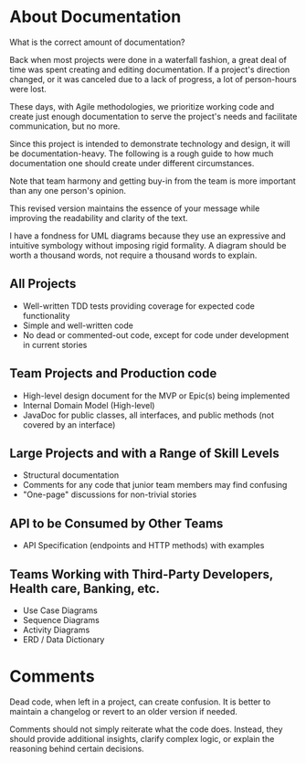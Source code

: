 # About Documentation

What is the correct amount of documentation?

Back when most projects were done in a waterfall fashion, a great deal of time was 
spent creating and editing documentation. If a project's direction changed, or 
it was canceled due to a lack of progress, a lot of person-hours were lost.

These days, with Agile methodologies, we prioritize working code and create 
just enough documentation to serve the project's needs and facilitate communication, 
but no more.

Since this project is intended to demonstrate technology and design, 
it will be documentation-heavy. The following is a rough guide to how much 
documentation one should create under different circumstances.

Note that team harmony and getting buy-in from the team is more important 
than any one person's opinion.

This revised version maintains the essence of your message while improving 
the readability and clarity of the text.

I have a fondness for UML diagrams because they use an expressive and intuitive 
symbology without imposing rigid formality.
A diagram should be worth a thousand words, not require a thousand words to explain.

## All Projects
- Well-written TDD tests providing coverage for expected code functionality
- Simple and well-written code
- No dead or commented-out code, except for code under development in current stories

## Team Projects and Production code
- High-level design document for the MVP or Epic(s) being implemented
- Internal Domain Model (High-level)
- JavaDoc for public classes, all interfaces, and public methods (not covered by an interface)

## Large Projects and with a Range of Skill Levels
- Structural documentation
- Comments for any code that junior team members may find confusing
- "One-page" discussions for non-trivial stories

## API to be Consumed by Other Teams 
- API Specification (endpoints and HTTP methods) with examples

## Teams Working with Third-Party Developers, Health care, Banking, etc.
- Use Case Diagrams
- Sequence Diagrams 
- Activity Diagrams
- ERD / Data Dictionary

# Comments
Dead code, when left in a project, can create confusion. It is better to maintain 
a changelog or revert to an older version if needed.

Comments should not simply reiterate what the code does. Instead, they should 
provide additional insights, clarify complex logic, or explain the reasoning 
behind certain decisions.
 